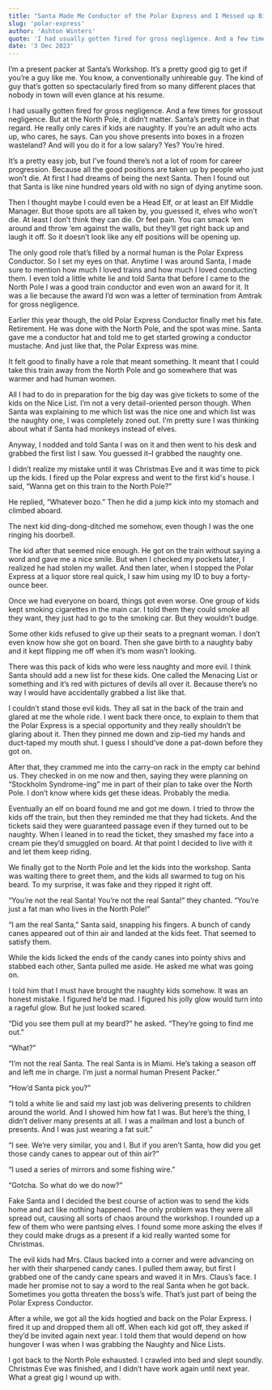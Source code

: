 ```yaml
---
title: "Santa Made Me Conductor of the Polar Express and I Messed up Big Time"
slug: 'polar-express'
author: 'Ashton Winters'
quote: 'I had usually gotten fired for gross negligence. And a few times for grossout negligence. But at the North Pole, it didn’t matter. Santa’s pretty nice in that regard. He really only cares if kids are naughty. If you’re an adult who acts up, who cares, he says.'
date: '3 Dec 2023'
---
```


I’m a present packer at Santa’s Workshop. It’s a pretty good gig to get if you’re a guy like me. You know, a conventionally unhireable guy. The kind of guy that’s gotten so spectacularly fired from so many different places that nobody in town will even glance at his resume.

I had usually gotten fired for gross negligence. And a few times for grossout negligence. But at the North Pole, it didn’t matter. Santa’s pretty nice in that regard. He really only cares if kids are naughty. If you’re an adult who acts up, who cares, he says. Can you shove presents into boxes in a frozen wasteland? And will you do it for a low salary? Yes? You’re hired.

It’s a pretty easy job, but I’ve found there’s not a lot of room for career progression. Because all the good positions are taken up by people who just won’t die. At first I had dreams of being the next Santa. Then I found out that Santa is like nine hundred years old with no sign of dying anytime soon.

Then I thought maybe I could even be a Head Elf, or at least an Elf Middle Manager. But those spots are all taken by, you guessed it, elves who won’t die. At least I don’t think they can die. Or feel pain. You can smack ‘em around and throw ‘em against the walls, but they’ll get right back up and laugh it off. So it doesn’t look like any elf positions will be opening up.

The only good role that’s filled by a normal human is the Polar Express Conductor. So I set my eyes on that. Anytime I was around Santa, I made sure to mention how much I loved trains and how much I loved conducting them. I even told a little white lie and told Santa that before I came to the North Pole I was a good train conductor and even won an award for it. It was a lie because the award I’d won was a letter of termination from Amtrak for gross negligence.

Earlier this year though, the old Polar Express Conductor finally met his fate. Retirement. He was done with the North Pole, and the spot was mine. Santa gave me a conductor hat and told me to get started growing a conductor mustache. And just like that, the Polar Express was mine.

It felt good to finally have a role that meant something. It meant that I could take this train away from the North Pole and go somewhere that was warmer and had human women.

All I had to do in preparation for the big day was give tickets to some of the kids on the Nice List. I’m not a very detail-oriented person though. When Santa was explaining to me which list was the nice one and which list was the naughty one, I was completely zoned out. I’m pretty sure I was thinking about what if Santa had monkeys instead of elves.

Anyway, I nodded and told Santa I was on it and then went to his desk and grabbed the first list I saw. You guessed it–I grabbed the naughty one.

I didn’t realize my mistake until it was Christmas Eve and it was time to pick up the kids. I fired up the Polar express and went to the first kid's house. I said, “Wanna get on this train to the North Pole?”

He replied, “Whatever bozo.” Then he did a jump kick into my stomach and climbed aboard.

The next kid ding-dong-ditched me somehow, even though I was the one ringing his doorbell.

The kid after that seemed nice enough. He got on the train without saying a word and gave me a nice smile. But when I checked my pockets later, I realized he had stolen my wallet. And then later, when I stopped the Polar Express at a liquor store real quick, I saw him using my ID to buy a forty-ounce beer.

Once we had everyone on board, things got even worse. One group of kids kept smoking cigarettes in the main car. I told them they could smoke all they want, they just had to go to the smoking car. But they wouldn’t budge.

Some other kids refused to give up their seats to a pregnant woman. I don’t even know how she got on board. Then she gave birth to a naughty baby and it kept flipping me off when it’s mom wasn’t looking.

There was this pack of kids who were less naughty and more evil. I think Santa should add a new list for these kids. One called the Menacing List or something and it’s red with pictures of devils all over it. Because there’s no way I would have accidentally grabbed a list like that.

I couldn’t stand those evil kids. They all sat in the back of the train and glared at me the whole ride. I went back there once, to explain to them that the Polar Express is a special opportunity and they really shouldn’t be glaring about it. Then they pinned me down and zip-tied my hands and duct-taped my mouth shut. I guess I should’ve done a pat-down before they got on.

After that, they crammed me into the carry-on rack in the empty car behind us. They checked in on me now and then, saying they were planning on “Stockholm Syndrome-ing” me in part of their plan to take over the North Pole. I don’t know where kids get these ideas. Probably the media.

Eventually an elf on board found me and got me down. I tried to throw the kids off the train, but then they reminded me that they had tickets. And the tickets said they were guaranteed passage even if they turned out to be naughty. When I leaned in to read the ticket, they smashed my face into a cream pie they’d smuggled on board. At that point I decided to live with it and let them keep riding.

We finally got to the North Pole and let the kids into the workshop. Santa was waiting there to greet them, and the kids all swarmed to tug on his beard. To my surprise, it was fake and they ripped it right off.

“You’re not the real Santa! You’re not the real Santa!” they chanted. “You’re just a fat man who lives in the North Pole!”

“I am the real Santa,” Santa said, snapping his fingers. A bunch of candy canes appeared out of thin air and landed at the kids feet. That seemed to satisfy them.

While the kids licked the ends of the candy canes into pointy shivs and stabbed each other, Santa pulled me aside. He asked me what was going on.

I told him that I must have brought the naughty kids somehow. It was an honest mistake. I figured he’d be mad. I figured his jolly glow would turn into a rageful glow. But he just looked scared.

“Did you see them pull at my beard?” he asked. “They’re going to find me out.”

“What?”

“I’m not the real Santa. The real Santa is in Miami. He’s taking a season off and left me in charge. I’m just a normal human Present Packer.”

“How’d Santa pick you?”

“I told a white lie and said my last job was delivering presents to children around the world. And I showed him how fat I was. But here’s the thing, I didn’t deliver many presents at all. I was a mailman and lost a bunch of presents. And I was just wearing a fat suit.”

“I see. We’re very similar, you and I. But if you aren’t Santa, how did you get those candy canes to appear out of thin air?”

“I used a series of mirrors and some fishing wire.”

“Gotcha. So what do we do now?”

Fake Santa and I decided the best course of action was to send the kids home and act like nothing happened. The only problem was they were all spread out, causing all sorts of chaos around the workshop. I rounded up a few of them who were pantsing elves. I found some more asking the elves if they could make drugs as a present if a kid really wanted some for Christmas.

The evil kids had Mrs. Claus backed into a corner and were advancing on her with their sharpened candy canes. I pulled them away, but first I grabbed one of the candy cane spears and waved it in Mrs. Claus’s face. I  made her promise not to say a word to the real Santa when he got back. Sometimes you gotta threaten the boss’s wife. That’s just part of being the Polar Express Conductor.

After a while, we got all the kids hogtied and back on the Polar Express. I fired it up and dropped them all off. When each kid got off, they asked if they’d be invited again next year. I told them that would depend on how hungover I was when I was grabbing the Naughty and Nice Lists.

I got back to the North Pole exhausted. I crawled into bed and slept soundly. Christmas Eve was finished, and I didn’t have work again until next year. What a great gig I wound up with.